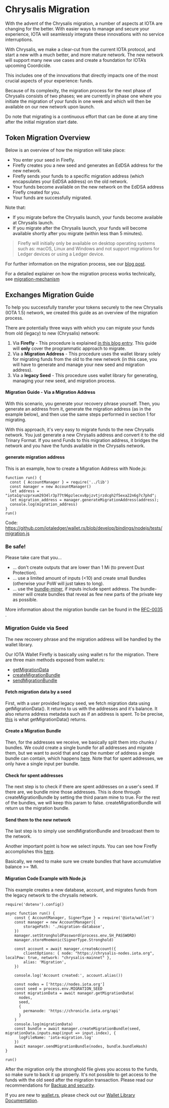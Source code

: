 # Chrysalis Migration

With the advent of the Chrysalis migration, a number of aspects at IOTA are changing for the better. With easier ways to
manage and secure your experience, IOTA will seamlessly integrate these innovations with no service interruptions.

With Chrysalis, we make a clear-cut from the current IOTA protocol, and start a new with a much better, and more mature
network. The new network will support many new use cases and create a foundation for IOTA’s upcoming Coordicide.

This includes one of the innovations that directly impacts one of the most crucial aspects of your experience: funds.

Because of its complexity, the migration process for the next phase of Chrysalis consists of two phases; we are
currently in phase one where you initiate the migration of your funds in one week and which will then be available on
our new network upon launch.

Do note that migrating is a continuous effort that can be done at any time after the initial migration start date.

## Token Migration Overview

Below is an overview of how the migration will take place:

- You enter your seed in Firefly.
- Firefly creates you a new seed and generates an EdDSA address for the new network.
- Firefly sends your funds to a specific migration address (which encapsulates your EdDSA address) on the old network.
- Your funds become available on the new network on the EdDSA address Firefly created for you.
- Your funds are successfully migrated.

Note that:

- If you migrate before the Chrysalis launch, your funds become available at Chrysalis launch.
- If you migrate after the Chrysalis launch, your funds will become available shortly after you migrate (within less
  than 5 minutes).

> Firefly will initially only be available on desktop operating systems such as: macOS, Linux and Windows and not support
> migrations for Ledger devices or using a Ledger device.

For further information on the migration process, see our [blog post](https://blog.iota.org/firefly-token-migration/).

For a detailed explainer on how the migration process works technically,
see [migration-mechanism](./migration-mechanism.md)

## Exchanges Migration Guide

To help you successfully transfer your tokens securely to the new Chrysalis (IOTA 1.5) network, we created this guide as
an overview of the migration process.

There are potentially three ways with which you can migrate your funds from old (legacy) to new (Chrysalis)
network:

1. Via **Firefly** - This procedure is explained [in this blog entry](https://blog.iota.org/firefly-token-migration/).
   This guide will **only** cover the programmatic approach to migrate.
2. Via a **Migration Address** - This procedure uses the wallet library solely for migrating funds from the old to the
   new network (in this case, you will have to generate and manage your new seed and migration address).
3. Via a **legacy Seed** - This procedure uses wallet library for generating, managing your new seed, and migration
   process.

#### Migration Guide - Via a Migration Address

With this scenario, you generate your recovery phrase yourself. Then, you generate an address from it, generate the
migration address (as in the example below), and then use the same steps performed in section 1 for migrating.

With this approach, it's very easy to migrate funds to the new Chrysalis network. You just generate a new Chrysalis
address and convert it to the old Trinary Format. If you send Funds to this migration address, it bridges the network
and you have the funds available in the Chrysalis network.

#### generate migration address

This is an example, how to create a Migration Address with Node.js:

```javascript=
function run() {
  const { AccountManager } = require('../lib')
  const manager = new AccountManager()
  let address = "iota1qruzprxum2934lr3p77t96pzlecxv8pjzvtjrzdcgh2f5exa22n6g7c7phd";
  let migration_address = manager.generateMigrationAddress(address);
  console.log(migration_address)
}
run()
```

Code: https://github.com/iotaledger/wallet.rs/blob/develop/bindings/nodejs/tests/migration.js

### Be safe!

Please take care that you...

- ... don't create outputs that are lower than 1 Mi (to prevent Dust Protection).
- ... use a limited amount of inputs (<10) and create small Bundles (otherwise your PoW will just takes to long).
- ... use the [bundle-miner](https://github.com/iotaledger/iota.rs/tree/migration/iota-bundle-miner), if inputs include
  spent address. The bundle-miner will create bundles that reveal as few new parts of the private key as possible.

More information about the migration bundle can be found in
the [RFC-0035](https://github.com/luca-moser/protocol-rfcs/blob/rfc/wotsicide/text/0035-wotsicide/0035-wotsicide.md#migration-bundle)
.

### Migration Guide via Seed

The new recovery phrase and the migration address will be handled by the wallet library.

Our IOTA Wallet Firefly is basically using wallet rs for the migration. There are three main methods exposed from
wallet.rs:

- [getMigrationData](https://github.com/iotaledger/firefly/blob/develop/packages/backend/bindings/node/index.ts#L203)
- [createMigrationBundle](https://github.com/iotaledger/firefly/blob/develop/packages/backend/bindings/node/index.ts#L215)
- [sendMigrationBundle](https://github.com/iotaledger/firefly/blob/develop/packages/backend/bindings/node/index.ts#L219)

#### Fetch migration data by a seed

First, with a user provided legacy seed, we fetch migration data using getMigrationData(). It returns to us with the
addresses and it's balance. It also returns address metadata such as if an address is spent. To be
precise, [this](https://github.com/iotaledger/firefly/blob/develop/packages/shared/lib/typings/migration.ts#L12-L16) is
what getMigrationData() returns.

#### Create a Migration Bundle

Then, for the addresses we receive, we basically split them into chunks / bundles. We could create a single bundle for
all addresses and migrate them, but we want to avoid that and cap the number of address a single bundle can contain,
which happens [here](https://github.com/iotaledger/firefly/blob/develop/packages/shared/lib/migration.ts#L279-L300).
Note that for spent addresses, we only have a single input per bundle.

#### Check for spent addresses

The next step is to check if there are spent addresses on a user's seed. If there are, we bundle mine those addresses.
This is done through createMigrationBundle by setting the third param mine to true. For the rest of the bundles, we will
keep this param to false. createMigrationBundle will return us the migration bundle.

#### Send them to the new network

The last step is to simply use sendMigrationBundle and broadcast them to the network.

Another important point is how we select inputs. You can see how Firefly accomplishes
this [here](https://github.com/iotaledger/firefly/blob/develop/packages/shared/lib/migration.ts#L228-L277).

Basically, we need to make sure we create bundles that have accumulative balance >= 1Mi.

#### Migration Code Example with Node.js

This example creates a new database, account, and migrates funds from the legacy network to the chrysalis network.

```javascript=
require('dotenv').config()

async function run() {
    const { AccountManager, SignerType } = require('@iota/wallet')
    const manager = new AccountManager({
        storagePath: './migration-database',
    })
    manager.setStrongholdPassword(process.env.SH_PASSWORD)
    manager.storeMnemonic(SignerType.Stronghold)

    const account = await manager.createAccount({
        clientOptions: { node: "https://chrysalis-nodes.iota.org", localPow: true, network: "chrysalis-mainnet" },
        alias: 'Migration',
    })

    console.log('Account created:', account.alias())

    const nodes = ['https://nodes.iota.org']
    const seed = process.env.MIGRATION_SEED
    const migrationData = await manager.getMigrationData(
      nodes,
      seed,
      {
        permanode: 'https://chronicle.iota.org/api'
      }
    )
    console.log(migrationData)
    const bundle = await manager.createMigrationBundle(seed, migrationData.inputs.map(input => input.index), {
      logFileName: 'iota-migration.log'
    })
    await manager.sendMigrationBundle(nodes, bundle.bundleHash)
}

run()
```

After the migration only the stronghold file gives you access to the funds, so make sure to back it up properly. It's
not possible to get access to the funds with the old seed after the migration transaction. Please read our
recommendations
for [Backup and security](https://chrysalis.docs.iota.org/guides/backup_security.html#backup-and-security).

If you are new to [wallet.rs](https://github.com/iotaledger/wallet.rs), please check out
our [Wallet Library Documentation](https://chrysalis.docs.iota.org/libraries/wallet.html).
